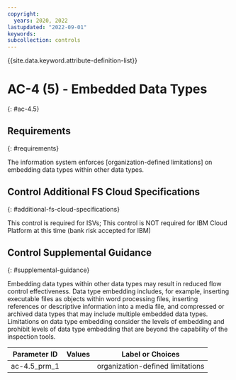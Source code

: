 ```yaml
---
copyright:
  years: 2020, 2022
lastupdated: "2022-09-01"
keywords: 
subcollection: controls
---
```



{{site.data.keyword.attribute-definition-list}}


# AC-4 (5) - Embedded Data Types
{: #ac-4.5}

## Requirements
{: #requirements}

The information system enforces [organization-defined limitations] on embedding data types within other data types.

## Control Additional FS Cloud Specifications
{: #additional-fs-cloud-specifications}

This control is required for ISVs; This control is NOT required for IBM Cloud Platform at this time (bank risk accepted for IBM)

## Control Supplemental Guidance
{: #supplemental-guidance}

Embedding data types within other data types may result in reduced flow control effectiveness. Data type embedding includes, for example, inserting executable files as objects within word processing files, inserting references or descriptive information into a media file, and compressed or archived data types that may include multiple embedded data types. Limitations on data type embedding consider the levels of embedding and prohibit levels of data type embedding that are beyond the capability of the inspection tools.

| Parameter ID | Values | Label or Choices |
|---|---|---|
| ac-4.5_prm_1 |  | organization-defined limitations |